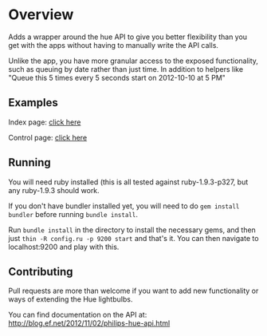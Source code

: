 Overview
===
Adds a wrapper around the hue API to give you better flexibility than you get with the apps without having to manually write the API calls.

Unlike the app, you have more granular access to the exposed functionality, such as queuing by date rather than just time. In addition to helpers like "Queue this 5 times every 5 seconds start on 2012-10-10 at 5 PM"

Examples
-

Index page: [click here](https://github.com/zanker/hue-controller/blob/master/examples/index.png?raw=true)

Control page: [click here](https://github.com/zanker/hue-controller/blob/master/examples/control.png?raw=true)

Running
-
You will need ruby installed (this is all tested against ruby-1.9.3-p327, but any ruby-1.9.3 should work.

If you don't have bundler installed yet, you will need to do `gem install bundler` before running `bundle install`.

Run `bundle install` in the directory to install the necessary gems, and then just `thin -R config.ru -p 9200 start` and that's it. You can then navigate to localhost:9200 and play with this.

Contributing
-
Pull requests are more than welcome if you want to add new functionality or ways of extending the Hue lightbulbs.

You can find documentation on the API at: http://blog.ef.net/2012/11/02/philips-hue-api.html
